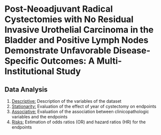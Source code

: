 # Post-Neoadjuvant Radical Cystectomies with No Residual Invasive Urothelial Carcinoma in the Bladder and Positive Lymph Nodes Demonstrate Unfavorable Disease-Specific Outcomes: A Multi-Institutional Study

## Data Analysis
1. [Descriptive:](01-EDA.ipynb) Description of the variables of the dataset
2. [Stationarity:](02-STATIONARITY.ipynb) Evaluation of the effect of year of cystectomy on endpoints
3. [Associative:](03-ASSOCIATION.ipynb) Evaluation of the association between clinicopathologic variables and the endpoints
4. [Risks:](04-RISKS.ipynb) Estimation of odds ratios (OR) and hazard ratios (HR) for the endpoints